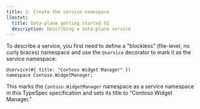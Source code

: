 ```yaml
---
title: 2. Create the service namespace
llmstxt:
  title: Data-plane getting started 02
  description: Describing a data-plane service
---
```


To describe a service, you first need to define a "blockless" (file-level, no curly braces) namespace and use the `@service` decorator to mark it as the service namespace:

```typespec
@service(#{ title: "Contoso Widget Manager" })
namespace Contoso.WidgetManager;
```

This marks the `Contoso.WidgetManager` namespace as a service namespace in this TypeSpec specification and sets its title to "Contoso Widget Manager."
